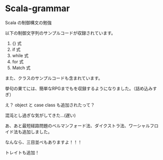 # Scala-grammar
Scala の制御構文の勉強

以下の制御文字列のサンプルコードが収録されています。

1. {} 式
2. if 式
3. while 式
4. for 式
5. Match 式

また、クラスのサンプルコードも含まれています。

挙句の果てには、簡単なRPGまでもを収録するようになりました。（詰め込みすぎ）

え？ object と case class も追加されたって？

混沌とし過ぎな気がしてきた...(遅い)

あ、あと最短経路問題のベルマンフォード法、ダイクストラ法、ワーシャルフロイド法も追加しました。

なんなら、三目並べもありますよ！！！

トレイトも追加！